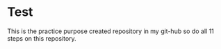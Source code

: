 # Test
This is the practice purpose created repository in my git-hub so do all 11 steps on this repository.
